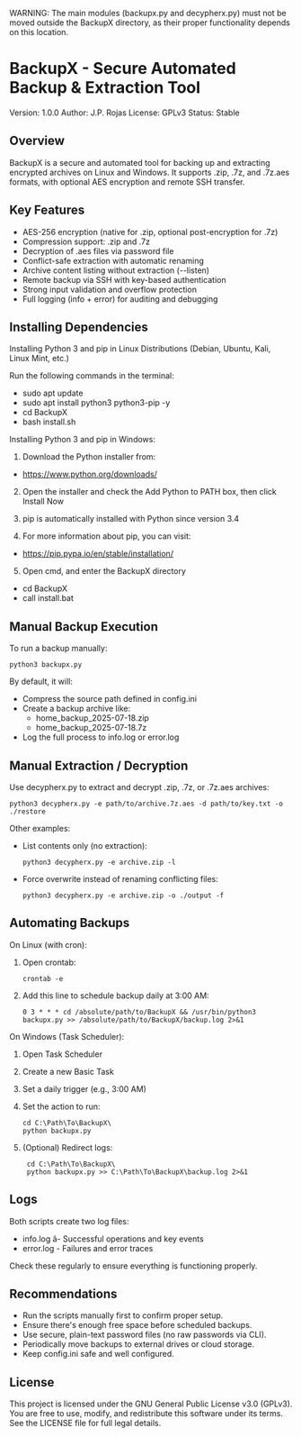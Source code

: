 
WARNING: The main modules (backupx.py and decypherx.py)
must not be moved outside the BackupX directory, 
as their proper functionality depends on this location.


BackupX - Secure Automated Backup & Extraction Tool
====================================================

Version: 1.0.0
Author: J.P. Rojas
License: GPLv3
Status: Stable

Overview
--------

BackupX is a secure and automated tool for backing up and extracting encrypted archives on Linux and Windows.
It supports .zip, .7z, and .7z.aes formats, with optional AES encryption and remote SSH transfer.

Key Features
------------

- AES-256 encryption (native for .zip, optional post-encryption for .7z)
- Compression support: .zip and .7z
- Decryption of .aes files via password file
- Conflict-safe extraction with automatic renaming
- Archive content listing without extraction (--listen)
- Remote backup via SSH with key-based authentication
- Strong input validation and overflow protection
- Full logging (info + error) for auditing and debugging

Installing Dependencies
-----------------------

Installing Python 3 and pip in Linux Distributions (Debian, Ubuntu, Kali, Linux Mint, etc.)

Run the following commands in the terminal:

- sudo apt update
- sudo apt install python3 python3-pip -y
- cd BackupX
- bash install.sh

Installing Python 3 and pip in Windows:

1. Download the Python installer from:
- https://www.python.org/downloads/

2. Open the installer and check the Add Python to PATH box, then click Install Now

3. pip is automatically installed with Python since version 3.4

4. For more information about pip, you can visit:
- https://pip.pypa.io/en/stable/installation/

5. Open cmd, and enter the BackupX directory
- cd BackupX
- call install.bat


Manual Backup Execution
-----------------------

To run a backup manually:

    python3 backupx.py

By default, it will:

- Compress the source path defined in config.ini
- Create a backup archive like:
    - home_backup_2025-07-18.zip
    - home_backup_2025-07-18.7z
- Log the full process to info.log or error.log

Manual Extraction / Decryption
------------------------------

Use decypherx.py to extract and decrypt .zip, .7z, or .7z.aes archives:

    python3 decypherx.py -e path/to/archive.7z.aes -d path/to/key.txt -o ./restore

Other examples:

- List contents only (no extraction):

      python3 decypherx.py -e archive.zip -l

- Force overwrite instead of renaming conflicting files:

      python3 decypherx.py -e archive.zip -o ./output -f

Automating Backups
------------------

On Linux (with cron):

1. Open crontab:

       crontab -e

2. Add this line to schedule backup daily at 3:00 AM:

       0 3 * * * cd /absolute/path/to/BackupX && /usr/bin/python3 backupx.py >> /absolute/path/to/BackupX/backup.log 2>&1

On Windows (Task Scheduler):

1. Open Task Scheduler
2. Create a new Basic Task
3. Set a daily trigger (e.g., 3:00 AM)
4. Set the action to run:

       cd C:\Path\To\BackupX\
       python backupx.py

5. (Optional) Redirect logs:

        cd C:\Path\To\BackupX\
        python backupx.py >> C:\Path\To\BackupX\backup.log 2>&1

Logs
----

Both scripts create two log files:

- info.log â- Successful operations and key events
- error.log - Failures and error traces

Check these regularly to ensure everything is functioning properly.

Recommendations
---------------

- Run the scripts manually first to confirm proper setup.
- Ensure there's enough free space before scheduled backups.
- Use secure, plain-text password files (no raw passwords via CLI).
- Periodically move backups to external drives or cloud storage.
- Keep config.ini safe and well configured.

License
-------

This project is licensed under the GNU General Public License v3.0 (GPLv3).
You are free to use, modify, and redistribute this software under its terms.
See the LICENSE file for full legal details.
